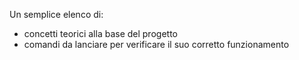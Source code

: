 Un semplice elenco di:
- concetti teorici alla base del progetto
- comandi da lanciare per verificare il suo corretto funzionamento
